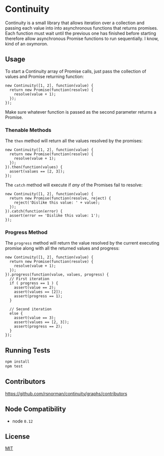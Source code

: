 # Continuity

Continuity is a small library that allows iteration over a collection and passing each value into into asynchronous functions that returns promises. Each function must wait until the previous one has finished before starting therefore allow asynchronous Promise functions to run sequentially. I know, kind of an oxymoron.

## Usage

To start a Continuity array of Promise calls, just pass the collection of values and Promise returning function:

    new Continuity([1, 2], function(value) {
      return new Promise(function(resolve) {
        resolve(value + 1);
      });
    });

Make sure whatever function is passed as the second parameter returns a Promise.

### Thenable Methods

The `then` method will return all the values resolved by the promises:

    new Continuity([1, 2], function(value) {
      return new Promise(function(resolve) {
        resolve(value + 1);
      });
    }).then(function(values) {
      assert(values == [2, 3]);
    });

The `catch` method will execute if *any* of the Promises fail to resolve:

    new Continuity([1, 2], function(value) {
      return new Promise(function(resolve, reject) {
        reject('Dislike this value: ' + value);
      });
    }).catch(function(error) {
      assert(error == 'Dislike this value: 1');
    });

### Progress Method

The `progress` method will return the value resolved by the current
executing promise along with all the returned values and progress:

    new Continuity([1, 2], function(value) {
      return new Promise(function(resolve) {
        resolve(value + 1);
      });
    }).progress(function(value, values, progress) {
      // First iteration
      if ( progress == 1 ) {
        assert(value == 2);
        assert(values == [2]);
        assert(progress == 1);
      }
      
      // Second iteration
      else {
        assert(value == 3);
        assert(values == [2, 3]);
        assert(progress == 2);
      }
    });

## Running Tests

```bash
npm install
npm test
```

## Contributors

 https://github.com/rsnorman/continuity/graphs/contributors

## Node Compatibility

  - node `0.12`

## License

[MIT](LICENSE)
